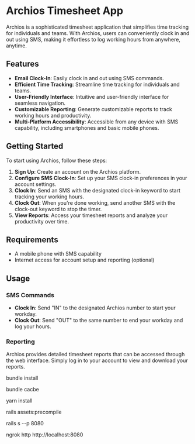 # Archios Timesheet App

Archios is a sophisticated timesheet application that simplifies time tracking for individuals and teams. With Archios, users can conveniently clock in and out using SMS, making it effortless to log working hours from anywhere, anytime.

## Features

- **Email Clock-In**: Easily clock in and out using SMS commands.
- **Efficient Time Tracking**: Streamline time tracking for individuals and teams.
- **User-Friendly Interface**: Intuitive and user-friendly interface for seamless navigation.
- **Customizable Reporting**: Generate customizable reports to track working hours and productivity.
- **Multi-Platform Accessibility**: Accessible from any device with SMS capability, including smartphones and basic mobile phones.

## Getting Started

To start using Archios, follow these steps:

1. **Sign Up**: Create an account on the Archios platform.
2. **Configure SMS Clock-In**: Set up your SMS clock-in preferences in your account settings.
3. **Clock In**: Send an SMS with the designated clock-in keyword to start tracking your working hours.
4. **Clock Out**: When you're done working, send another SMS with the clock-out keyword to stop the timer.
5. **View Reports**: Access your timesheet reports and analyze your productivity over time.

## Requirements

- A mobile phone with SMS capability
- Internet access for account setup and reporting (optional)

## Usage

### SMS Commands

- **Clock In**: Send "IN" to the designated Archios number to start your workday.
- **Clock Out**: Send "OUT" to the same number to end your workday and log your hours.

### Reporting

Archios provides detailed timesheet reports that can be accessed through the web interface. Simply log in to your account to view and download your reports.

bundle install

bundle cacbe 

yarn install 

rails assets:precompile

rails s --p 8080

ngrok http http://localhost:8080

